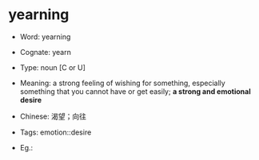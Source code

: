# yearning

- Word: yearning
- Cognate: yearn

- Type: noun [C or U]
- Meaning: a strong feeling of wishing for something, especially something that you cannot have or get easily; **a strong and emotional desire**
- Chinese: 渴望；向往
- Tags: emotion::desire
- Eg.: 

